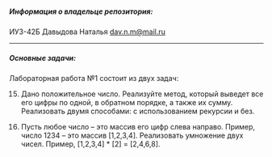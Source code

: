 ##### Информация о владельце репозитория:

ИУ3-42Б
Давыдова Наталья
dav.n.m@mail.ru

___

##### Основные задачи:
Лабораторная работа №1 состоит из двух задач:

15) Дано положительное число. Реализуйте метод, который выведет все его цифры по одной, в обратном порядке, а также их сумму. Реализовать двумя способами: с использованием рекурсии и без.


16) Пусть любое число – это массив его цифр слева направо. Пример, число 1234 – это массив [1,2,3,4]. Реализовать умножение двух чисел. Пример, [1,2,3,4] * [2] = [2,4,6,8].